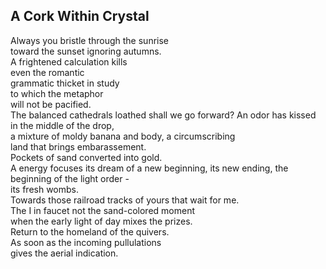 A Cork Within Crystal
---------------------
Always you bristle through the sunrise  
toward the sunset ignoring autumns.  
A frightened calculation kills  
even the romantic  
grammatic thicket in study  
to which the metaphor  
will not be pacified.  
The balanced cathedrals loathed shall we go forward? An odor has kissed in the middle of the drop,  
a mixture of moldy banana and body, a circumscribing  
land that brings embarassement.  
Pockets of sand converted into gold.  
A energy focuses its dream of a new beginning, its new ending, the beginning of the light order -  
its fresh wombs.  
Towards those railroad tracks of yours that wait for me.  
The I in faucet not the sand-colored moment  
when the early light of day mixes the prizes.  
Return to the homeland of the quivers.  
As soon as the incoming pullulations  
gives the aerial indication.  
